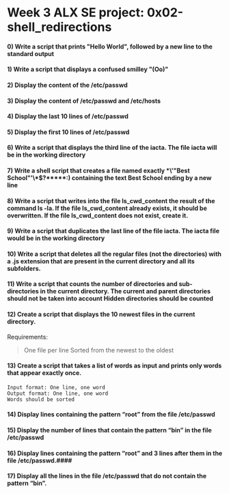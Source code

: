 # Week 3 ALX SE project: 0x02-shell_redirections #
#### 0) Write a script that prints "Hello World", followed by a new line to the standard output ####
#### 1) Write a script that displays a confused smilley "(Oo)" ####
#### 2) Display the content of the /etc/passwd ####
#### 3) Display the content of /etc/passwd and /etc/hosts ####
#### 4) Display the last 10 lines of /etc/passwd ####
#### 5) Display the first 10 lines of /etc/passwd ####
#### 6) Write a script that displays the third line of the iacta. The file iacta will be in the working directory ####
#### 7) Write a shell script that creates a file named exactly \*\\'"Best School"\'\\*$\?\*\*\*\*\*:) containing the text Best School ending by a new line ####
#### 8) Write a script that writes into the file ls_cwd_content the result of the command ls -la. If the file ls_cwd_content already exists, it should be overwritten. If the file ls_cwd_content does not exist, create it. ####
#### 9) Write a script that duplicates the last line of the file iacta. The iacta file would be in the working directory ####
#### 10) Write a script that deletes all the regular files (not the directories) with a .js extension that are present in the current directory and all its subfolders. ####
#### 11) Write a script that counts the number of directories and sub-directories in the current directory. The current and parent directories should not be taken into account Hidden directories should be counted ####
#### 12) Create a script that displays the 10 newest files in the current directory.

Requirements:

   > One file per line
   > Sorted from the newest to the oldest
####
#### 13) Create a script that takes a list of words as input and prints only words that appear exactly once.

    Input format: One line, one word
    Output format: One line, one word
    Words should be sorted
####
#### 14) Display lines containing the pattern “root” from the file /etc/passwd ####
#### 15) Display the number of lines that contain the pattern “bin” in the file /etc/passwd ####
#### 16) Display lines containing the pattern “root” and 3 lines after them in the file /etc/passwd.####
#### 17) Display all the lines in the file /etc/passwd that do not contain the pattern “bin”. ####

